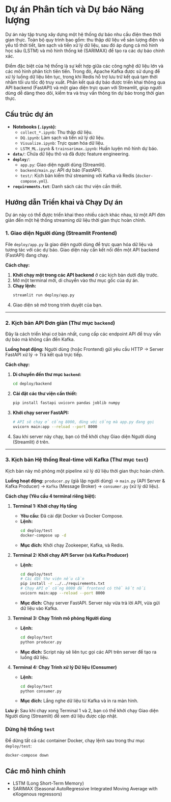 # Dự án Phân tích và Dự báo Năng lượng

Dự án này tập trung xây dựng một hệ thống dự báo nhu cầu điện theo thời gian thực. Toàn bộ quy trình bao gồm: thu thập dữ liệu về sản lượng điện và yếu tố thời tiết, làm sạch và tiền xử lý dữ liệu, sau đó áp dụng cả mô hình học sâu (LSTM) và mô hình thống kê (SARIMAX) để tạo ra các dự báo chính xác.

Điểm đặc biệt của hệ thống là sự kết hợp giữa các công nghệ dữ liệu lớn và các mô hình phân tích tiên tiến. Trong đó, Apache Kafka được sử dụng để xử lý luồng dữ liệu liên tục, trong khi Redis hỗ trợ lưu trữ kết quả tạm thời nhằm tối ưu tốc độ truy xuất. Phần kết quả dự báo được triển khai thông qua API backend (FastAPI) và một giao diện trực quan với Streamlit, giúp người dùng dễ dàng theo dõi, kiểm tra và truy vấn thông tin dự báo trong thời gian thực.

## Cấu trúc dự án

-   **Notebooks (`.ipynb`):**
    -   `collect_*.ipynb`: Thu thập dữ liệu.
    -   `DQ.ipynb`: Làm sạch và tiền xử lý dữ liệu.
    -   `Visualize.ipynb`: Trực quan hóa dữ liệu.
    -   `LSTM_ML.ipynb` & `trainsarimax.ipynb`: Huấn luyện mô hình dự báo.
-   **`data/`**: Chứa dữ liệu thô và đã được feature engineering.
-   **`deploy/`**:
    -   `app.py`: Giao diện người dùng (Streamlit).
    -   `backend/main.py`: API dự báo (FastAPI).
    -   `test/`: Kịch bản kiểm thử streaming với Kafka và Redis (`docker-compose.yml`).
-   **`requirements.txt`**: Danh sách các thư viện cần thiết.

## Hướng dẫn Triển khai và Chạy Dự án

Dự án này có thể được triển khai theo nhiều cách khác nhau, từ một API đơn giản đến một hệ thống streaming dữ liệu thời gian thực hoàn chỉnh.

### 1. Giao diện Người dùng (Streamlit Frontend)

File `deploy/app.py` là giao diện người dùng để trực quan hóa dữ liệu và tương tác với các dự báo. Giao diện này cần kết nối đến một API backend (FastAPI) đang chạy.

**Cách chạy:**

1.  **Khởi chạy một trong các API backend** ở các kịch bản dưới đây trước.
2.  Mở một terminal mới, di chuyển vào thư mục gốc của dự án.
3.  **Chạy lệnh:**
    ```bash
    streamlit run deploy/app.py
    ```
4.  Giao diện sẽ mở trong trình duyệt của bạn.

---

### 2. Kịch bản API Đơn giản (Thư mục `backend`)

Đây là cách triển khai cơ bản nhất, cung cấp các endpoint API để truy vấn dự báo mà không cần đến Kafka.

**Luồng hoạt động:** Người dùng (hoặc Frontend) gửi yêu cầu HTTP -> Server FastAPI xử lý -> Trả kết quả trực tiếp.

**Cách chạy:**

1.  **Di chuyển đến thư mục `backend`:**
    ```bash
    cd deploy/backend
    ```

2.  **Cài đặt các thư viện cần thiết:**
    ```bash
    pip install fastapi uvicorn pandas joblib numpy
    ```

3.  **Khởi chạy server FastAPI:**
    ```bash
    # API sẽ chạy ở cổng 8000, đúng với cổng mà app.py đang gọi
    uvicorn main:app --reload --port 8000
    ```

4.  Sau khi server này chạy, bạn có thể khởi chạy Giao diện Người dùng (Streamlit) ở trên.

---

### 3. Kịch bản Hệ thống Real-time với Kafka (Thư mục `test`)

Kịch bản này mô phỏng một pipeline xử lý dữ liệu thời gian thực hoàn chỉnh.

**Luồng hoạt động:**
`producer.py` (giả lập người dùng) -> `main.py` (API Server & Kafka Producer) -> `Kafka` (Message Broker) -> `consumer.py` (xử lý dữ liệu).

**Cách chạy (Yêu cầu 4 terminal riêng biệt):**

1.  **Terminal 1: Khởi chạy Hạ tầng**
    - **Yêu cầu:** Đã cài đặt Docker và Docker Compose.
    - **Lệnh:**
      ```bash
      cd deploy/test
      docker-compose up -d
      ```
    - **Mục đích:** Khởi chạy Zookeeper, Kafka, và Redis.

2.  **Terminal 2: Khởi chạy API Server (và Kafka Producer)**
    - **Lệnh:**
      ```bash
      cd deploy/test
      # Cài đặt thư viện nếu cần
      pip install -r ../../requirements.txt 
      # Chạy API ở cổng 8000 để frontend có thể kết nối
      uvicorn main:app --reload --port 8000
      ```
    - **Mục đích:** Chạy server FastAPI. Server này vừa trả lời API, vừa gửi dữ liệu vào Kafka.

3.  **Terminal 3: Chạy Trình mô phỏng Người dùng**
    - **Lệnh:**
      ```bash
      cd deploy/test
      python producer.py
      ```
    - **Mục đích:** Script này sẽ liên tục gọi các API trên server để tạo ra luồng dữ liệu.

4.  **Terminal 4: Chạy Trình xử lý Dữ liệu (Consumer)**
    - **Lệnh:**
      ```bash
      cd deploy/test
      python consumer.py
      ```
    - **Mục đích:** Lắng nghe dữ liệu từ Kafka và in ra màn hình.

**Lưu ý:** Sau khi chạy xong Terminal 1 và 2, bạn có thể khởi chạy Giao diện Người dùng (Streamlit) để xem dữ liệu được cập nhật.

### Dừng hệ thống `test`

Để dừng tất cả các container Docker, chạy lệnh sau trong thư mục `deploy/test`:
```bash
docker-compose down
```

## Các mô hình chính

-   LSTM (Long Short-Term Memory)
-   SARIMAX (Seasonal AutoRegressive Integrated Moving Average with eXogenous regressors)